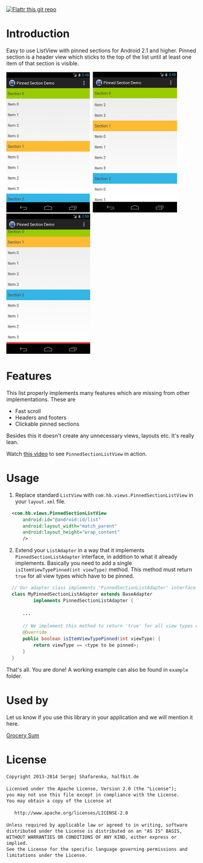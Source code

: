 [![Flattr this git repo](http://api.flattr.com/button/flattr-badge-large.png)](https://flattr.com/submit/auto?user_id=beworker&url=https://github.com/beworker/pinned-section-listview&title=pinned-section-listview&language=java&tags=github&category=software)

Introduction
============

Easy to use ListView with pinned sections for Android 2.1 and higher. Pinned section is a header view which sticks to the top
of the list until at least one item of that section is visible.

![Alt text](screen1.png)&nbsp;
![Alt text](screen2.png)&nbsp;
![Alt text](screen3.png)

Features
========
This list properly implements many features which are missing from other implementations. These are
 * Fast scroll
 * Headers and footers
 * Clickable pinned sections

Besides this it doesn't create any unnecessary views, layouts etc. It's really lean.

Watch [this video][1] to see `PinnedSectionListView` in action.

Usage
=====
 1. Replace standard `ListView` with `com.hb.views.PinnedSectionListView` in your `layout.xml` file.

```xml
  <com.hb.views.PinnedSectionListView
      android:id="@android:id/list"
      android:layout_width="match_parent"
      android:layout_height="wrap_content" 
      />
```
        
 2. Extend your `ListAdapter` in a way that it implements `PinnedSectionListAdapter` interface, in addition to
    what it already implements. Basically you need to add a single `isItemViewTypePinned(int viewType)` 
    method. This method must return `true` for all view types which have to be pinned.

```java
  // Our adapter class implements 'PinnedSectionListAdapter' interface
  class MyPinnedSectionListAdapter extends BaseAdapter 
          implements PinnedSectionListAdapter {
  
      ...
    
      // We implement this method to return 'true' for all view types we want to pin
      @Override
      public boolean isItemViewTypePinned(int viewType) {
          return viewType == <type to be pinned>;
      }
  }
```

That's all. You are done! A working example can also be found in `example` folder. 

Used by
=======
Let us know if you use this library in your application and we will mention it here.

[Grocery Sum][2]

License
=======

    Copyright 2013-2014 Sergej Shafarenka, halfbit.de

    Licensed under the Apache License, Version 2.0 (the "License");
    you may not use this file except in compliance with the License.
    You may obtain a copy of the License at

       http://www.apache.org/licenses/LICENSE-2.0

    Unless required by applicable law or agreed to in writing, software
    distributed under the License is distributed on an "AS IS" BASIS,
    WITHOUT WARRANTIES OR CONDITIONS OF ANY KIND, either express or implied.
    See the License for the specific language governing permissions and
    limitations under the License.


[1]: http://www.youtube.com/watch?v=mI3DpuoIIhQ
[2]: https://play.google.com/store/apps/details?id=org.codechimp.grocerysum
